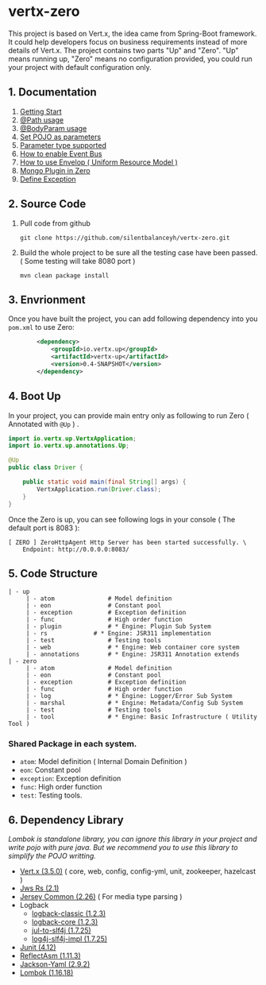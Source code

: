 # vertx-zero

This project is based on Vert.x, the idea came from Spring-Boot framework. It could help developers focus on business requirements instead of more details of Vert.x. The project contains two parts "Up" and "Zero". "Up" means running up, "Zero" means no configuration provided, you could run your project with default configuration only. 

## 1. Documentation

1. [Getting Start](doc/zero-starter.md)
2. [@Path usage](doc/zero-path.md)
3. [@BodyParam usage](doc/zero-param.md)
4. [Set POJO as parameters](doc/zero-pojo.md)
5. [Parameter type supported](doc/zero-typed.md)
6. [How to enable Event Bus](doc/zero-worker.md)
7. [How to use Envelop ( Uniform Resource Model )](doc/zero-envelop.md)
8. [Mongo Plugin in Zero](doc/zero-mongo.md)
9. [Define Exception](doc/zero-error.md)

## 2. Source Code

1. Pull code from github

	```
	git clone https://github.com/silentbalanceyh/vertx-zero.git
	```

2. Build the whole project to be sure all the testing case have been passed. ( Some testing will take 8080 port )

	```
	mvn clean package install
	```

## 3. Envrionment

Once you have built the project, you can add following dependency into you `pom.xml` to use Zero:

```xml
        <dependency>
            <groupId>io.vertx.up</groupId>
            <artifactId>vertx-up</artifactId>
            <version>0.4-SNAPSHOT</version>
        </dependency>
```

## 4. Boot Up

In your project, you can provide main entry only as following to run Zero ( Annotated with `@Up` ) .

```java
import io.vertx.up.VertxApplication;
import io.vertx.up.annotations.Up;

@Up
public class Driver {

    public static void main(final String[] args) {
        VertxApplication.run(Driver.class);
    }
}
```

Once the Zero is up, you can see following logs in your console ( The default port is 8083 ):

```
[ ZERO ] ZeroHttpAgent Http Server has been started successfully. \
	Endpoint: http://0.0.0.0:8083/
```

## 5. Code Structure

```
| - up
     | - atom				# Model definition
     | - eon				# Constant pool
     | - exception			# Exception definition
     | - func				# High order function
     | - plugin				# * Engine: Plugin Sub System
     | - rs				# * Engine: JSR311 implementation
     | - test				# Testing tools
     | - web				# * Engine: Web container core system
     | - annotations		# * Engine: JSR311 Annotation extends
| - zero
     | - atom				# Model definition
     | - eon				# Constant pool
     | - exception			# Exception definition
     | - func				# High order function
     | - log				# * Engine: Logger/Error Sub System
     | - marshal			# * Engine: Metadata/Config Sub System
     | - test				# Testing tools
     | - tool				# * Engine: Basic Infrastructure ( Utility Tool )
```

### Shared Package in each system.

* `atom`: Model definition ( Internal Domain Definition )
* `eon`: Constant pool 
* `exception`: Exception definition
* `func`: High order function
* `test`: Testing tools.

 
## 6. Dependency Library

*Lombok is standalone library, you can ignore this library in your project and write pojo with pure java. But we recommend you to use this library to simplify the POJO writting.*

* [Vert.x (3.5.0)](http://www.mvnrepository.com/artifact/io.vertx) ( core, web, config, config-yml, unit, zookeeper, hazelcast )
* [Jws Rs (2.1)](http://mvnrepository.com/artifact/javax.ws.rs/javax.ws.rs-api) 
* [Jersey Common (2.26)](http://mvnrepository.com/artifact/org.glassfish.jersey.core/jersey-common) ( For media type parsing )
* Logback
	* [logback-classic (1.2.3)](http://mvnrepository.com/artifact/ch.qos.logback/logback-classic)
	* [logback-core (1.2.3)](http://mvnrepository.com/artifact/ch.qos.logback/logback-core)
	* [jul-to-slf4j (1.7.25)](http://mvnrepository.com/artifact/org.slf4j/jul-to-slf4j)
	* [log4j-slf4j-impl (1.7.25)](https://mvnrepository.com/artifact/org.apache.logging.log4j/log4j-slf4j-impl)
* [Junit (4.12)](http://mvnrepository.com/artifact/junit/junit)
* [ReflectAsm (1.11.3)](http://www.mvnrepository.com/artifact/com.esotericsoftware/reflectasm/)
* [Jackson-Yaml (2.9.2)](http://www.mvnrepository.com/artifact/com.fasterxml.jackson.dataformat/jackson-dataformat-yaml)
* [Lombok (1.16.18)](http://mvnrepository.com/artifact/org.projectlombok/lombok)
